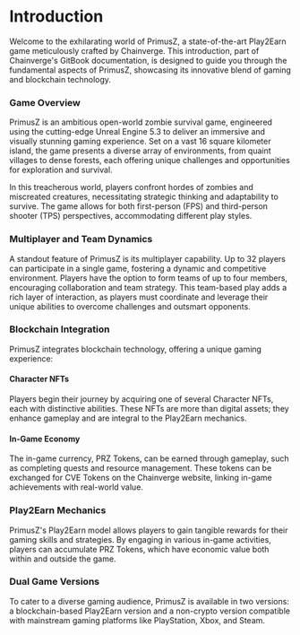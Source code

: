 # Introduction

Welcome to the exhilarating world of PrimusZ, a state-of-the-art Play2Earn game meticulously crafted by Chainverge. This introduction, part of Chainverge's GitBook documentation, is designed to guide you through the fundamental aspects of PrimusZ, showcasing its innovative blend of gaming and blockchain technology.

### Game Overview

PrimusZ is an ambitious open-world zombie survival game, engineered using the cutting-edge Unreal Engine 5.3 to deliver an immersive and visually stunning gaming experience. Set on a vast 16 square kilometer island, the game presents a diverse array of environments, from quaint villages to dense forests, each offering unique challenges and opportunities for exploration and survival.

In this treacherous world, players confront hordes of zombies and miscreated creatures, necessitating strategic thinking and adaptability to survive. The game allows for both first-person (FPS) and third-person shooter (TPS) perspectives, accommodating different play styles.

### Multiplayer and Team Dynamics

A standout feature of PrimusZ is its multiplayer capability. Up to 32 players can participate in a single game, fostering a dynamic and competitive environment. Players have the option to form teams of up to four members, encouraging collaboration and team strategy. This team-based play adds a rich layer of interaction, as players must coordinate and leverage their unique abilities to overcome challenges and outsmart opponents.

### Blockchain Integration

PrimusZ integrates blockchain technology, offering a unique gaming experience:

#### Character NFTs

Players begin their journey by acquiring one of several Character NFTs, each with distinctive abilities. These NFTs are more than digital assets; they enhance gameplay and are integral to the Play2Earn mechanics.

#### In-Game Economy

The in-game currency, PRZ Tokens, can be earned through gameplay, such as completing quests and resource management. These tokens can be exchanged for CVE Tokens on the Chainverge website, linking in-game achievements with real-world value.

### Play2Earn Mechanics

PrimusZ's Play2Earn model allows players to gain tangible rewards for their gaming skills and strategies. By engaging in various in-game activities, players can accumulate PRZ Tokens, which have economic value both within and outside the game.

### Dual Game Versions

To cater to a diverse gaming audience, PrimusZ is available in two versions: a blockchain-based Play2Earn version and a non-crypto version compatible with mainstream gaming platforms like PlayStation, Xbox, and Steam.
